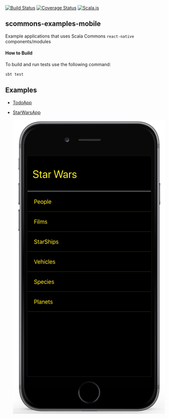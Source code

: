 
[![Build Status](https://travis-ci.org/scommons/scommons-examples-mobile.svg?branch=master)](https://travis-ci.org/scommons/scommons-examples-mobile)
[![Coverage Status](https://coveralls.io/repos/github/scommons/scommons-examples-mobile/badge.svg?branch=master)](https://coveralls.io/github/scommons/scommons-examples-mobile?branch=master)
[![Scala.js](https://www.scala-js.org/assets/badges/scalajs-0.6.17.svg)](https://www.scala-js.org)

## scommons-examples-mobile
Example applications that uses Scala Commons `react-native` components/modules

#### How to Build

To build and run tests use the following command:
```bash
sbt test
```

## Examples

* [TodoApp](todos/README.md)

* [StarWarsApp](starwars/app/README.md)
  
  ![StarWarsApp](docs/images/StarWarsApp.png)
